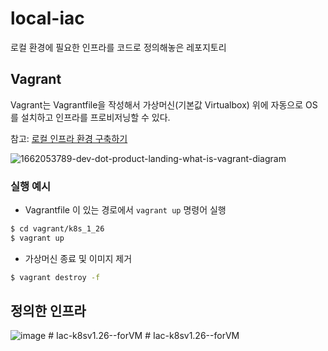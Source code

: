 # local-iac
로컬 환경에 필요한 인프라를 코드로 정의해놓은 레포지토리

## Vagrant
Vagrant는 Vagrantfile을 작성해서 가상머신(기본값 Virtualbox) 위에 자동으로 OS를 설치하고 인프라를 프로비저닝할 수 있다.

참고: [로컬 인프라 환경 구축하기](https://velog.io/@yellowsunn/series/%EB%A1%9C%EC%BB%AC-%EC%9D%B8%ED%94%84%EB%9D%BC-%ED%99%98%EA%B2%BD-%EA%B5%AC%EC%B6%95%ED%95%98%EA%B8%B0)

![1662053789-dev-dot-product-landing-what-is-vagrant-diagram](https://user-images.githubusercontent.com/43487002/225525614-824269d7-189b-47df-a900-7d3b70e6c3bd.png)

### 실행 예시
* Vagrantfile 이 있는 경로에서 `vagrant up` 명령어 실행
```bash
$ cd vagrant/k8s_1_26
$ vagrant up
```

* 가상머신 종료 및 이미지 제거
```bash
$ vagrant destroy -f
```

## 정의한 인프라
![image](https://user-images.githubusercontent.com/43487002/225531403-03bc9a4c-5059-484a-835b-4eea68bc6690.png)
#   I a c - k 8 s v 1 . 2 6 - - f o r V M  
 #   I a c - k 8 s v 1 . 2 6 - - f o r V M  
 